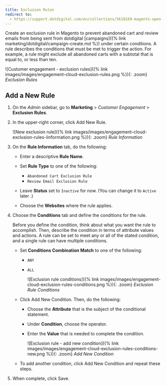 ```yaml
---
title: Exclusion Rules
redirect to:
  - https://support.dotdigital.com/en/collections/5610169-magento-open-source-and-adobe-commerce
---
```


Create an exclusion rule in Magento to prevent abandoned cart and review emails from being sent from dotdigital [campaigns]({% link marketing/dotdigital/campaign-create.md %}) under certain conditions. A rule describes the conditions that must be met to trigger the action. For example, a rule might exclude all abandoned carts with a subtotal that is equal to, or less than ten.

![Customer engagement - exclusion rules]({% link images/images/engagement-cloud-exclusion-rules.png %}){: .zoom}
_Exclusion Rules_

## Add a New Rule

1. On the _Admin_ sidebar, go to **Marketing** > _Customer Engagement_ > **Exclusion Rules**.

1. In the upper-right corner, click <span class="btn">Add New Rule</span>.

    ![New exclusion rule]({% link images/images/engagement-cloud-exclusion-rules-iinformation.png %}){: .zoom}
    _Rule Information_

1. On the **Rule Information** tab, do the following:

   - Enter a descriptive **Rule Name**.

   - Set **Rule Type** to one of the following:

      - `Abandoned Cart Exclusion Rule`
      - `Review Email Exclusion Rule`

   - Leave **Status** set to `Inactive` for now. (You can change it to `Active` later .)

   - Choose the **Websites** where the rule applies.

1. Choose the **Conditions** tab and define the conditions for the rule.

    Before you define the condition, think about what you want the rule to accomplish. Then, describe the condition in terms of attribute values and actions. A rule can be set to meet any or all of the stated condition, and a single rule can have multiple conditions.

   - Set **Conditions Combination Match** to one of the following:

      - `ANY`
      - `ALL`

        ![Exclusion rule conditions]({% link images/images/engagement-cloud-exclusion-rules-conditions.png %}){: .zoom}
        _Exclusion Rule Conditions_

   - Click <span class="btn">Add New Condition</span>. Then, do the following:

      - Choose the **Attribute** that is the subject of the conditional statement.

      - Under **Condition**, choose the operator.

      - Enter the **Value** that is needed to complete the condition.

        ![Exclusion rule - add new condition]({% link images/images/engagement-cloud-exclusion-rules-conditions-new.png %}){: .zoom}
        _Add New Condition_

   - To add another condition, click <span class="btn">Add New Condition</span> and repeat these steps.

1. When complete, click <span class="btn">Save</span>.
